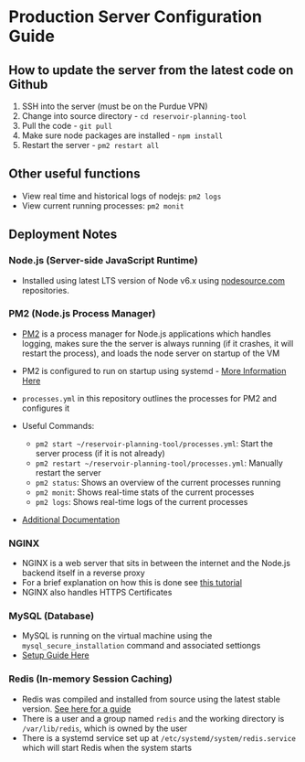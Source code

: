 # Production Server Configuration Guide

## How to update the server from the latest code on Github

1. SSH into the server (must be on the Purdue VPN)
2. Change into source directory - `cd reservoir-planning-tool`
3. Pull the code - `git pull`
4. Make sure node packages are installed - `npm install`
5. Restart the server - `pm2 restart all`

## Other useful functions

- View real time and historical logs of nodejs: `pm2 logs`
- View current running processes: `pm2 monit`

## Deployment Notes

### Node.js (Server-side JavaScript Runtime)

- Installed using latest LTS version of Node v6.x using [nodesource.com](https://nodejs.org/en/download/package-manager/#debian-and-ubuntu-based-linux-distributions) repositories.

### PM2 (Node.js Process Manager)

- [PM2](http://pm2.keymetrics.io/) is a process manager for Node.js applications which handles logging, makes sure the the server is always running (if it crashes, it will restart the process), and loads the node server on startup of the VM
- PM2 is configured to run on startup using systemd - [More Information Here](http://pm2.keymetrics.io/docs/usage/startup/)
- `processes.yml` in this repository outlines the processes for PM2 and configures it
- Useful Commands:

  - `pm2 start ~/reservoir-planning-tool/processes.yml`: Start the server process (if it is not already)
  - `pm2 restart ~/reservoir-planning-tool/processes.yml`: Manually restart the server
  - `pm2 status`: Shows an overview of the current processes running
  - `pm2 monit`: Shows real-time stats of the current processes
  - `pm2 logs`: Shows real-time logs of the current processes

- [Additional Documentation](http://pm2.keymetrics.io/docs/usage/quick-start/)

### NGINX

- NGINX is a web server that sits in between the internet and the Node.js backend itself in a reverse proxy
- For a brief explanation on how this is done see [this tutorial](https://www.digitalocean.com/community/tutorials/how-to-set-up-a-node-js-application-for-production-on-ubuntu-16-04)
- NGINX also handles HTTPS Certificates

### MySQL (Database)

- MySQL is running on the virtual machine using the `mysql_secure_installation` command and associated settiongs
- [Setup Guide Here](https://www.digitalocean.com/community/tutorials/how-to-install-mysql-on-ubuntu-16-04)

### Redis (In-memory Session Caching)

- Redis was compiled and installed from source using the latest stable version. [See here for a guide](https://www.digitalocean.com/community/tutorials/how-to-install-and-configure-redis-on-ubuntu-16-04)
- There is a user and a group named `redis` and the working directory is `/var/lib/redis`, which is owned by the user
- There is a systemd service set up at `/etc/systemd/system/redis.service` which will start Redis when the system starts
